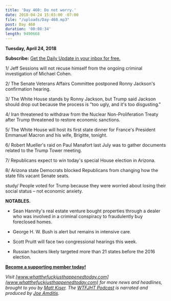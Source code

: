```yaml
---
title: 'Day 460: Do not worry.'
date: 2018-04-24 15:03:00 -07:00
file: "/uploads/Day-460.mp3"
post: Day 460
duration: '00:08:34'
length: 9490668
---
```


**Tuesday, April 24, 2018**

**Subscribe:** [Get the Daily Update in your inbox for free.](https://whatthefuckjusthappenedtoday.com/subscribe/)

1/ Jeff Sessions will not recuse himself from the ongoing criminal investigation of Michael Cohen.

2/ The Senate Veterans Affairs Committee postponed Ronny Jackson's confirmation hearing.

3/ The White House stands by Ronny Jackson, but Trump said Jackson should drop out because the process is "too ugly, and it's too disgusting."

4/ Iran threatened to withdraw from the Nuclear Non-Proliferation Treaty after Trump threatened to restore economic sanctions.

5/ The White House will host its first state dinner for France's President Emmanuel Macron and his wife, Brigitte, tonight.

6/ Robert Mueller's raid on Paul Manafort last July was to gather documents related to the Trump Tower meeting.

7/ Republicans expect to win today's special House election in Arizona.

8/ Arizona state Democrats blocked Republicans from changing how the state fills vacant Senate seats.

study/ People voted for Trump because they were worried about losing their social status – not economic anxiety.

**NOTABLES.**

* Sean Hannity's real estate venture bought properties through a dealer who was involved in a criminal conspiracy to fraudulently buy foreclosed homes.

* George H. W. Bush is alert but remains in intensive care.

* Scott Pruitt will face two congressional hearings this week.

* Russian hackers likely targeted more than 21 states before the 2016 election.

**[Become a supporting member today!](https://whatthefuckjusthappenedtoday.com/membership/?utm_source=2017\+Donors&utm_campaign=8dccd905d9-&utm_medium=email&utm_term=0_3bd36f654c-8dccd905d9-169730397)**

*Visit [www.whatthefuckjusthappenedtoday.com](www.whatthefuckjusthappenedtoday.com) for more news and headlines, brought to you by [Matt Kiser](https://twitter.com/Matt_Kiser). The [WTFJHT Podcast](https://whatthefuckjusthappenedtoday.com/podcasts/) is narrated and produced by [Joe Amditis](https://twitter.com/jsamditis).*